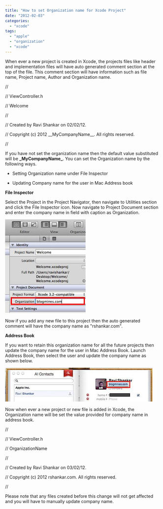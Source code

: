 ```yaml
---
title: "How to set Organization name for Xcode Project"
date: "2012-02-03"
categories: 
  - "xcode"
tags: 
  - "apple"
  - "organization"
  - "xcode"
---
```


When ever a new project is created in Xcode, the projects files like header and implementation files will have auto generated comment section at the top of the file. This comment section will have information such as file name, Project name, Author and Organization name.

//

// ViewController.h

// Welcome

//

// Created by Ravi Shankar on 02/02/12.

// Copyright (c) 2012 \_\_MyCompanyName\_\_. All rights reserved.

//

If you have not set the organization name then the default value substituted will be **\_MyCompanyName\_**. You can set the Organization name by the following ways.

- Setting Organization name under File Inspector

- Updating Company name for the user in Mac Address book

**File Inspector**

Select the Project in the Project Navigator, then navigate to Utilities section and click the File Inspector icon. Now navigate to Project Document section and enter the company name in field with caption as Organization.

![201202031600.jpg](images/201202031600.jpg)

Now if you add any new file to this project then the auto generated comment will have the company name as "rshankar.com".

**Address Book**

If you want to retain this organization name for all the future projects then update the company name for the user in Mac Address Book. Launch Address Book, then select the user and update the company name as shown below.

![201202031613.jpg](images/201202031613.jpg)

Now when ever a new project or new file is added in Xcode, the Organization name will be set the value provided for company name in address book.

//

// ViewController.h

// OrganizationName

//

// Created by Ravi Shankar on 03/02/12.

// Copyright (c) 2012 rshankar.com. All rights reserved.

//

Please note that any files created before this change will not get affected and you will have to manually update company name.
